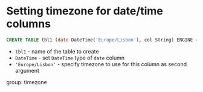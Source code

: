 # Setting timezone for date/time columns

```sql
CREATE TABLE tbl1 (date DateTime('Europe/Lisbon'), col String) ENGINE = MergeTree ORDER BY date;
```

- `tbl1` - name of the table to create
- `DateTime` - set `DateTime` type of `date` column
- `'Europe/Lisbon'` - specify timezone to use for this column as second argument

group: timezone


